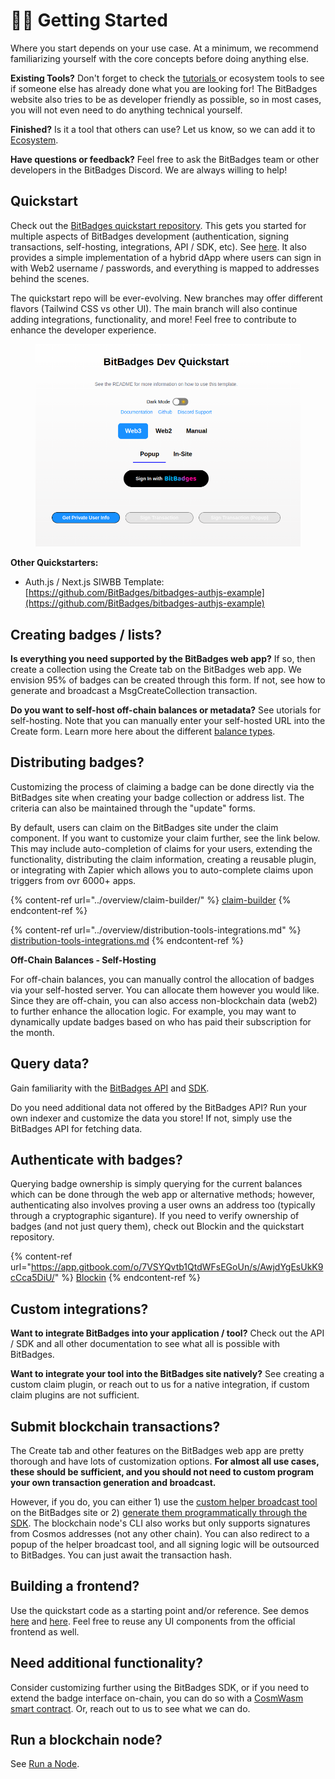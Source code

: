 # 🚴‍♂️ Getting Started

Where you start depends on your use case. At a minimum, we recommend familiarizing yourself with the core concepts before doing anything else. &#x20;

**Existing Tools?** Don't forget to check the [tutorials ](tutorials/)or ecosystem tools to see if someone else has already done what you are looking for! The BitBadges website also tries to be as developer friendly as possible, so in most cases, you will not even need to do anything technical yourself.

**Finished?** Is it a tool that others can use? Let us know, so we can add it to [Ecosystem](../overview/ecosystem/).

**Have questions or feedback?** Feel free to ask the BitBadges team or other developers in the BitBadges Discord. We are always willing to help!

## Quickstart

Check out the [BitBadges quickstart repository](https://github.com/BitBadges/bitbadges-quickstart). This gets you started for multiple aspects of BitBadges development (authentication, signing transactions, self-hosting, integrations, API / SDK, etc). See [here](https://github.com/BitBadges/bitbadges-quickstart). It also provides a simple implementation of a hybrid dApp where users can sign in with Web2 username / passwords, and everything is mapped to addresses behind the scenes.

The quickstart repo will be ever-evolving. New branches may offer different flavors (Tailwind CSS vs other UI). The main branch will also continue adding integrations, functionality, and more! Feel free to contribute to enhance the developer experience.

<figure><img src="../.gitbook/assets/image (57).png" alt=""><figcaption></figcaption></figure>

**Other Quickstarters:**

-   Auth.js / Next.js SIWBB Template: [https://github.com/BitBadges/bitbadges-authjs-example](https://github.com/BitBadges/bitbadges-authjs-example)

## **Creating badges / lists?**

**Is everything you need supported by the BitBadges web app?** If so, then create a collection using the Create tab on the BitBadges web app. We envision 95% of badges can be created through this form. If not, see how to generate and broadcast a MsgCreateCollection transaction.

**Do you want to self-host off-chain balances or metadata?** See utorials for self-hosting. Note that you can manually enter your self-hosted URL into the Create form. Learn more here about the different [balance types](core-concepts/balance-types.md).&#x20;

## Distributing badges?

Customizing the process of claiming a badge can be done directly via the BitBadges site when creating your badge collection or address list. The criteria can also be maintained through the "update" forms.

By default, users can claim on the BitBadges site under the claim component. If you want to customize your claim further, see the link below. This may include auto-completion of claims for your users, extending the functionality, distributing the claim information, creating a reusable plugin, or integrating with Zapier which allows you to auto-complete claims upon triggers from ovr 6000+ apps.

{% content-ref url="../overview/claim-builder/" %}
[claim-builder](../overview/claim-builder/)
{% endcontent-ref %}

{% content-ref url="../overview/distribution-tools-integrations.md" %}
[distribution-tools-integrations.md](../overview/distribution-tools-integrations.md)
{% endcontent-ref %}

**Off-Chain Balances - Self-Hosting**&#x20;

For off-chain balances, you can manually control the allocation of badges via your self-hosted server. You can allocate them however you would like. Since they are off-chain, you can also access non-blockchain data (web2) to further enhance the allocation logic. For example, you may want to dynamically update badges based on who has paid their subscription for the month.

## **Query data?**

Gain familiarity with the [BitBadges API](bitbadges-api/api.md) and [SDK](bitbadges-sdk/).

Do you need additional data not offered by the BitBadges API? Run your own indexer and customize the data you store! If not, simply use the BitBadges API for fetching data.

## **Authenticate with badges?**

Querying badge ownership is simply querying for the current balances which can be done through the web app or alternative methods; however, authenticating also involves proving a user owns an address too (typically through a cryptographic siganture). If you need to verify ownership of badges (and not just query them), check out Blockin and the quickstart repository.

{% content-ref url="https://app.gitbook.com/o/7VSYQvtb1QtdWFsEGoUn/s/AwjdYgEsUkK9cCca5DiU/" %}
[Blockin](https://app.gitbook.com/o/7VSYQvtb1QtdWFsEGoUn/s/AwjdYgEsUkK9cCca5DiU/)
{% endcontent-ref %}

## **Custom integrations?**

**Want to integrate BitBadges into your application / tool?** Check out the API / SDK and all other documentation to see what all is possible with BitBadges.

**Want to integrate your tool into the BitBadges site natively?** See creating a custom claim plugin, or reach out to us for a native integration, if custom claim plugins are not sufficient.

## **Submit blockchain transactions?**

The Create tab and other features on the BitBadges web app are pretty thorough and have lots of customization options. **For almost all use cases, these should be sufficient, and you should not need to custom program your own transaction generation and broadcast.**

However, if you do, you can either 1) use the [custom helper broadcast tool](create-and-broadcast-txs/sign-+-broadcast-bitbadges.io.md) on the BitBadges site or 2) [generate them programmatically through the SDK](create-and-broadcast-txs/). The blockchain node's CLI also works but only supports signatures from Cosmos addresses (not any other chain). You can also redirect to a popup of the helper broadcast tool, and all signing logic will be outsourced to BitBadges. You can just await the transaction hash.

## **Building a frontend?**

Use the quickstart code as a starting point and/or reference. See demos [here](https://blockin-quickstart.vercel.app/) and [here](https://blockin-quickstart-5gxg.vercel.app/). Feel free to reuse any UI components from the official frontend as well.

## **Need additional functionality?**

Consider customizing further using the BitBadges SDK, or if you need to extend the badge interface on-chain, you can do so with a [CosmWasm smart contract](tutorials/create-a-wasm-contract.md). Or, reach out to us to see what we can do.

## **Run a blockchain node?**

See [Run a Node](bitbadges-blockchain/run-a-node/).
